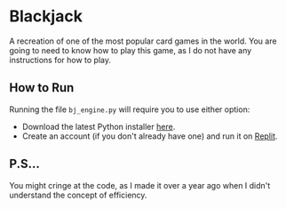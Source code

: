 # Blackjack
A recreation of one of the most popular card games in the world.
You are going to need to know how to play this game, as I do not have
any instructions for how to play.

## How to Run
Running the file `bj_engine.py` will require you to use either option:

- Download the latest Python installer [here](python.org/downloads).
- Create an account (if you don't already have one) and run it on [Replit](replit.com/~).

## P.S...
You might cringe at the code, as I made it over a year ago when I didn't understand
the concept of efficiency.

